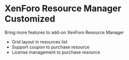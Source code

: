 # XenForo Resource Manager Customized

Bring more features to add-on XenForo Resource Manager
- Grid layout in resources list
- Support coupon to purchase resource
- License management to purchase resource
